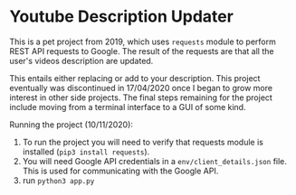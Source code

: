 # Youtube Description Updater

This is a pet project from 2019, which uses `requests` module to perform REST API requests to Google.
The result of the requests are that all the user's videos description are updated.

This entails either replacing or add to your description. This project eventually was discontinued in
17/04/2020 once I began to grow more interest in other side projects. 
The final steps remaining for the project include moving from a terminal interface to a GUI of some kind.

Running the project (10/11/2020):
1. To run the project you will need to verify that requests module is installed (`pip3 install requests`).
2. You will need Google API credentials in a `env/client_details.json` file. This is used for communicating with the Google API.
3. run `python3 app.py`
